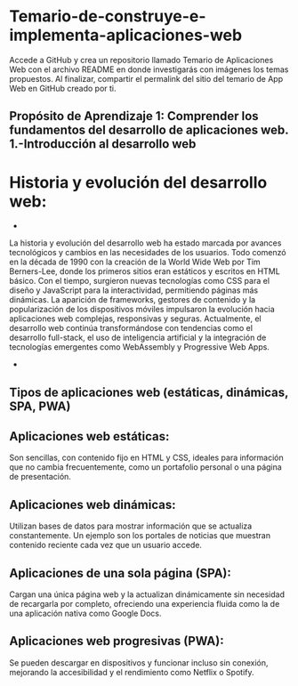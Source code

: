 # Temario-de-construye-e-implementa-aplicaciones-web
Accede a GitHub y crea un repositorio llamado Temario de Aplicaciones Web con el archivo README en donde investigarás con imágenes los temas propuestos. Al finalizar, compartir el permalink del sitio del temario de App Web en GitHub creado por ti.


Propósito de Aprendizaje 1: Comprender los fundamentos del desarrollo de aplicaciones web.
1.-Introducción al desarrollo web
-------------------------------------------------------------------------------------------
# Historia y evolución del desarrollo web:
-
La historia y evolución del desarrollo web ha estado marcada por avances tecnológicos y cambios en las necesidades de los usuarios. Todo comenzó en la década de 1990 con la creación de la World Wide Web por Tim Berners-Lee, donde los primeros sitios eran estáticos y escritos en HTML básico. Con el tiempo, surgieron nuevas tecnologías como CSS para el diseño y JavaScript para la interactividad, permitiendo páginas más dinámicas. La aparición de frameworks, gestores de contenido y la popularización de los dispositivos móviles impulsaron la evolución hacia aplicaciones web complejas, responsivas y seguras. Actualmente, el desarrollo web continúa transformándose con tendencias como el desarrollo full-stack, el uso de inteligencia artificial y la integración de tecnologías emergentes como WebAssembly y Progressive Web Apps.

-
Tipos de aplicaciones web (estáticas, dinámicas, SPA, PWA)
-

Aplicaciones web estáticas:
-

Son sencillas, con contenido fijo en HTML y CSS, ideales para información que no cambia frecuentemente, como un portafolio personal o una página de presentación.


Aplicaciones web dinámicas:
-

Utilizan bases de datos para mostrar información que se actualiza constantemente. Un ejemplo son los portales de noticias que muestran contenido reciente cada vez que un usuario accede.


Aplicaciones de una sola página (SPA):
-

Cargan una única página web y la actualizan dinámicamente sin necesidad de recargarla por completo, ofreciendo una experiencia fluida como la de una aplicación nativa como Google Docs.


Aplicaciones web progresivas (PWA):
-
Se pueden descargar en dispositivos y funcionar incluso sin conexión, mejorando la accesibilidad y el rendimiento como Netflix o Spotify. 
